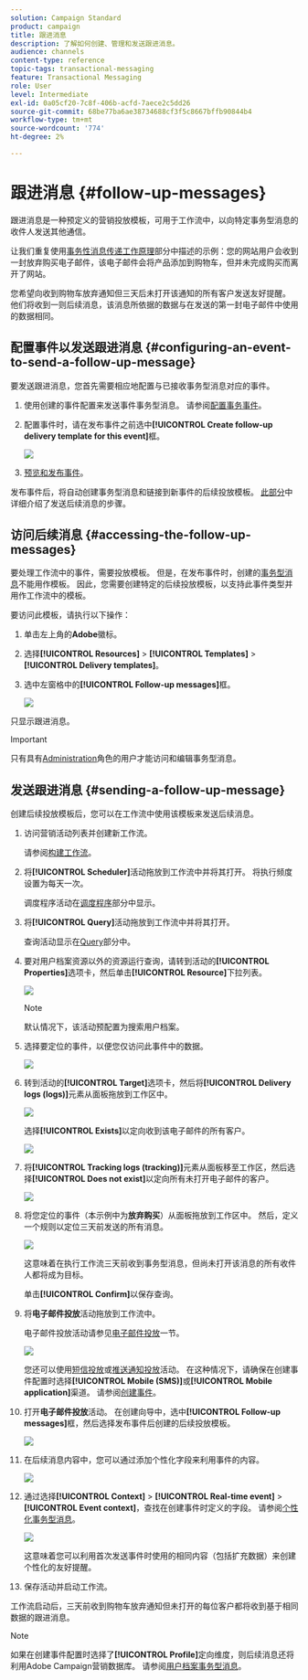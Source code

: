 ```yaml
---
solution: Campaign Standard
product: campaign
title: 跟进消息
description: 了解如何创建、管理和发送跟进消息。
audience: channels
content-type: reference
topic-tags: transactional-messaging
feature: Transactional Messaging
role: User
level: Intermediate
exl-id: 0a05cf20-7c8f-406b-acfd-7aece2c5dd26
source-git-commit: 68be77ba6ae38734688cf3f5c8667bffb90844b4
workflow-type: tm+mt
source-wordcount: '774'
ht-degree: 2%

---
```


# 跟进消息 {#follow-up-messages}

跟进消息是一种预定义的营销投放模板，可用于工作流中，以向特定事务型消息的收件人发送其他通信。

让我们重复使用[事务性消息传递工作原理](../../channels/using/getting-started-with-transactional-msg.md#transactional-messaging-operating-principle)部分中描述的示例：您的网站用户会收到一封放弃购买电子邮件，该电子邮件会将产品添加到购物车，但并未完成购买而离开了网站。

您希望向收到购物车放弃通知但三天后未打开该通知的所有客户发送友好提醒。 他们将收到一则后续消息，该消息所依据的数据与在发送的第一封电子邮件中使用的数据相同。

## 配置事件以发送跟进消息 {#configuring-an-event-to-send-a-follow-up-message}

要发送跟进消息，您首先需要相应地配置与已接收事务型消息对应的事件。

1. 使用创建的事件配置来发送事件事务型消息。 请参阅[配置事务事件](../../channels/using/configuring-transactional-event.md)。
1. 配置事件时，请在发布事件之前选中&#x200B;**[!UICONTROL Create follow-up delivery template for this event]**&#x200B;框。

   ![](assets/message-center_follow-up-checkbox.png)

1. [预览和发布事件](../../channels/using/publishing-transactional-event.md#previewing-and-publishing-the-event)。

发布事件后，将自动创建事务型消息和链接到新事件的后续投放模板。 [此部分](#sending-a-follow-up-message)中详细介绍了发送后续消息的步骤。

## 访问后续消息 {#accessing-the-follow-up-messages}

要处理工作流中的事件，需要投放模板。 但是，在发布事件时，创建的[事务型消息](../../channels/using/editing-transactional-message.md)不能用作模板。 因此，您需要创建特定的后续投放模板，以支持此事件类型并用作工作流中的模板。

要访问此模板，请执行以下操作：

1. 单击左上角的&#x200B;**Adobe**&#x200B;徽标。
1. 选择&#x200B;**[!UICONTROL Resources]** > **[!UICONTROL Templates]** > **[!UICONTROL Delivery templates]**。
1. 选中左窗格中的&#x200B;**[!UICONTROL Follow-up messages]**&#x200B;框。

   ![](assets/message-center_follow-up-search.png)

只显示跟进消息。

>[!IMPORTANT]
>
>只有具有[Administration](../../administration/using/users-management.md#functional-administrators)角色的用户才能访问和编辑事务型消息。

## 发送跟进消息 {#sending-a-follow-up-message}

创建后续投放模板后，您可以在工作流中使用该模板来发送后续消息。

<!--You need to set up a workflow targeting the event corresponding to the transactional message that was already received.-->

1. 访问营销活动列表并创建新工作流。

   请参阅[构建工作流](../../automating/using/building-a-workflow.md#creating-a-workflow)。

1. 将&#x200B;**[!UICONTROL Scheduler]**&#x200B;活动拖放到工作流中并将其打开。 将执行频度设置为每天一次。

   调度程序活动在[调度程序](../../automating/using/scheduler.md)部分中显示。

1. 将&#x200B;**[!UICONTROL Query]**&#x200B;活动拖放到工作流中并将其打开。

   查询活动显示在[Query](../../automating/using/query.md)部分中。

1. 要对用户档案资源以外的资源运行查询，请转到活动的&#x200B;**[!UICONTROL Properties]**&#x200B;选项卡，然后单击&#x200B;**[!UICONTROL Resource]**&#x200B;下拉列表。

   ![](assets/message-center_follow-up-query-properties.png)

   >[!NOTE]
   >
   >默认情况下，该活动预配置为搜索用户档案。

1. 选择要定位的事件，以便您仅访问此事件中的数据。

   ![](assets/message-center_follow-up-query-resource.png)

1. 转到活动的&#x200B;**[!UICONTROL Target]**&#x200B;选项卡，然后将&#x200B;**[!UICONTROL Delivery logs (logs)]**&#x200B;元素从面板拖放到工作区中。

   ![](assets/message-center_follow-up-delivery-logs.png)

   选择&#x200B;**[!UICONTROL Exists]**&#x200B;以定向收到该电子邮件的所有客户。

   ![](assets/message-center_follow-up-delivery-logs-exists.png)

1. 将&#x200B;**[!UICONTROL Tracking logs (tracking)]**&#x200B;元素从面板移至工作区，然后选择&#x200B;**[!UICONTROL Does not exist]**&#x200B;以定向所有未打开电子邮件的客户。

   ![](assets/message-center_follow-up-delivery-and-tracking-logs.png)

1. 将您定位的事件（本示例中为&#x200B;**放弃购买**）从面板拖放到工作区中。 然后，定义一个规则以定位三天前发送的所有消息。

   ![](assets/message-center_follow-up-created.png)

   这意味着在执行工作流三天前收到事务型消息，但尚未打开该消息的所有收件人都将成为目标。

   单击&#x200B;**[!UICONTROL Confirm]**&#x200B;以保存查询。

1. 将&#x200B;**电子邮件投放**&#x200B;活动拖放到工作流中。

   电子邮件投放活动请参见[电子邮件投放](../../automating/using/email-delivery.md)一节。

   ![](assets/message-center_follow-up-workflow.png)

   您还可以使用[短信投放](../../automating/using/sms-delivery.md)或[推送通知投放](../../automating/using/push-notification-delivery.md)活动。 在这种情况下，请确保在创建事件配置时选择&#x200B;**[!UICONTROL Mobile (SMS)]**&#x200B;或&#x200B;**[!UICONTROL Mobile application]**&#x200B;渠道。 请参阅[创建事件](../../channels/using/configuring-transactional-event.md#creating-an-event)。

1. 打开&#x200B;**电子邮件投放**&#x200B;活动。 在创建向导中，选中&#x200B;**[!UICONTROL Follow-up messages]**&#x200B;框，然后选择发布事件后创建的后续投放模板。

   ![](assets/message-center_follow-up-template.png)

1. 在后续消息内容中，您可以通过添加个性化字段来利用事件的内容。

   ![](assets/message-center_follow-up-content.png)

1. 通过选择&#x200B;**[!UICONTROL Context]** > **[!UICONTROL Real-time event]** > **[!UICONTROL Event context]**，查找在创建事件时定义的字段。 请参阅[个性化事务型消息](../../channels/using/editing-transactional-message.md#personalizing-a-transactional-message)。

   ![](assets/message-center_follow-up-personalization.png)

   这意味着您可以利用首次发送事件时使用的相同内容（包括扩充数据）来创建个性化的友好提醒。

1. 保存活动并启动工作流。

工作流启动后，三天前收到购物车放弃通知但未打开的每位客户都将收到基于相同数据的跟进消息。

>[!NOTE]
>
>如果在创建事件配置时选择了&#x200B;**[!UICONTROL Profile]**&#x200B;定向维度，则后续消息还将利用Adobe Campaign营销数据库。 请参阅[用户档案事务型消息](../../channels/using/editing-transactional-message.md#profile-transactional-message-specificities)。
